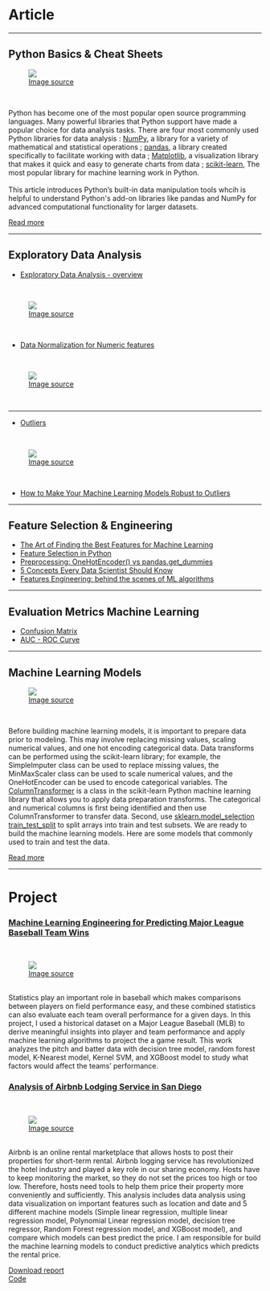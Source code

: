 # Article
---
## Python Basics & Cheat Sheets

<figure>
    <img src="images/Python basic.png?raw=true"/>
    <figcaption><a href="https://content.techgig.com/how-to-learn-python-programming-effectively/articleshow/76188658.cms">Image source</a></figcaption>
</figure>
<br>

Python has become one of the most popular open source programming languages. Many powerful libraries that Python support have made a popular choice for data analysis tasks.
There are four most commonly used Python libraries for data analysis : [NumPy](https://numpy.org/), a library for a variety of mathematical and statistical operations ; [pandas](https://pandas.pydata.org/), a library created specifically to facilitate working with data ; [Matplotlib](https://matplotlib.org/), a visualization library that makes it quick and easy to generate charts from data ; [scikit-learn](https://scikit-learn.org/stable/), The most popular library for machine learning work in Python.<br />
<br>
This article introduces Python’s built-in data manipulation tools whcih is helpful to understand Python's add-on libraries like pandas and NumPy for advanced computational functionality for larger datasets.

[Read more](https://alex31425.github.io/MTHuang/Python_Basics_Cheat_Sheets)



---

## Exploratory Data Analysis

- [Exploratory Data Analysis - overview](https://alex31425.github.io/MTHuang/Exploratory_Data_Analysis)
<br>
<figure>
    <img src="images/EDAoverview.png?raw=true"/>
    <figcaption><a href="http://dsguide.biz/reader/tag/exploratory-data-analysis">Image source</a></figcaption>
</figure>
<br>

- [Data Normalization for Numeric features](https://alex31425.github.io/MTHuang/sample_page)
<br>
<figure>
    <img src="images/data_normalization.jpg?raw=true"/>
    <figcaption><a href="https://www.import.io/post/what-is-data-normalization-and-why-is-it-important/">Image source</a></figcaption>
</figure>
<br>


---
- [Outliers](https://medium.com/analytics-vidhya/detecting-outliers-using-box-and-whisker-diagrams-and-iqr-346a1b9c0dbe)
<br>
<figure>
    <img src="images/outliers.jpg?raw=true"/>
    <figcaption><a href="https://www.rapidinsight.com/blog/handle-outliers/">Image source</a></figcaption>
</figure>
<br>

- [How to Make Your Machine Learning Models Robust to Outliers](https://heartbeat.fritz.ai/how-to-make-your-machine-learning-models-robust-to-outliers-44d404067d07)

---

## Feature Selection & Engineering 
- [The Art of Finding the Best Features for Machine Learning](https://towardsdatascience.com/the-art-of-finding-the-best-features-for-machine-learning-a9074e2ca60d)
- [Feature Selection in Python](https://medium.com/towards-artificial-intelligence/feature-selection-in-python-predictive-hacks-8805b136955e)
- [Preprocessing: OneHotEncoder() vs pandas.get_dummies](https://albertum.medium.com/preprocessing-onehotencoder-vs-pandas-get-dummies-3de1f3d77dcc)
- [5 Concepts Every Data Scientist Should Know](https://towardsdatascience.com/5-concepts-every-data-scientist-should-know-16c74d080a83)
- [Features Engineering: behind the scenes of ML algorithms](https://medium.com/datadriveninvestor/features-engineering-behind-the-scenes-of-ml-algorithms-e356e38073d)

---
## Evaluation Metrics Machine Learning
- [Confusion Matrix](https://towardsdatascience.com/understanding-the-confusion-matrix-and-its-business-applications-c4e8aaf37f42)
- [AUC - ROC Curve](https://towardsdatascience.com/understanding-auc-roc-curve-68b2303cc9c5)



---
## Machine Learning Models

<figure>
    <img src="images/ML.jpeg?raw=true"/>
    <figcaption><a href="https://towardsdatascience.com/machine-learning-for-beginners-d247a9420dab">Image source</a></figcaption>
</figure>
<br>

Before building machine learning models, it is important to prepare data prior to modeling. This may involve replacing missing values, scaling numerical values, and one hot encoding categorical data. Data transforms can be performed using the scikit-learn library; for example, the SimpleImputer class can be used to replace missing values, the MinMaxScaler class can be used to scale numerical values, and the OneHotEncoder can be used to encode categorical variables. The [ColumnTransformer](https://scikit-learn.org/stable/modules/generated/sklearn.compose.ColumnTransformer.html) is a class in the scikit-learn Python machine learning library that allows you to apply data preparation transforms. The categorical and numerical columns is first being identified and then use ColumnTransformer to transfer data. Second, use [sklearn.model_selection train_test_split](https://scikit-learn.org/stable/modules/generated/sklearn.model_selection.train_test_split.html) to split arrays into train and test subsets. We are ready to build the machine learning models. Here are some models that commonly used to train and test the data.
 
[Read more](https://alex31425.github.io/MTHuang/Machine_Learning_models)


---
# Project
### [Machine Learning Engineering for Predicting Major League Baseball Team Wins](https://github.com/alex31425/BDA696-MuTing/wiki)
<br>
<figure>
    <img src="images/project baseball.jpg?raw=true"/>
    <figcaption><a href="https://www.techrepublic.com/article/throwing-a-fastball-how-the-minnesota-twins-are-using-machine-learning-to-analyze-mounds-of-data/">Image source</a></figcaption>
</figure>
<br>
Statistics play an important role in baseball which makes comparisons between players on field performance easy, and these combined statistics can also evaluate each team overall performance for a given days. In this project, I used a historical dataset on a Major League Baseball (MLB) to derive meaningful insights into player and team performance and apply machine learning algorithms to project the a game result. This work analyzes the pitch and batter data with decision tree model, random forest model, K-Nearest model, Kernel SVM, and XGBoost model to study what factors would affect the teams’ performance.
<br>

### [Analysis of Airbnb Lodging Service in San Diego](https://sites.google.com/sdsu.edu/bda594bairbnbanalysis/home)
<br>
<figure>
    <img src="images/airbnb.jpg?raw=true"/>
    <figcaption><a href="https://www.irishtimes.com/life-and-style/travel/airbnb-s-future-depends-on-a-post-pandemic-travel-boom-1.4238881">Image source</a></figcaption>
</figure>
<br>
Airbnb is an online rental marketplace that allows hosts to post their properties for short-term rental. Airbnb logging service has revolutionized the hotel industry and played a key role in our sharing economy. Hosts have to keep monitoring the market, so they do not set the prices too high or too low.  Therefore, hosts need tools to help them price their property more conveniently and sufficiently. This analysis includes data analysis using data visualization on important features such as location and date and 5 different machine models (Simple linear regression, multiple linear regression model, Polynomial Linear regression model, decision tree regressor, Random Forest regression model, and XGBoost model), and compare which models can best predict the price. 
I am responsible for build the machine learning models to conduct predictive analytics which predicts the rental price.

[Download report](/pdf/project_report_1.pdf)
<br>
[Code](https://nbviewer.jupyter.org/github/alex31425/GEOG594-MTHuang/blob/2bf57d19de627d5526f712c3198273376a726b2e/BDA594-combined.ipynb)

<!-- Remove above link if you don't want to attibute -->
